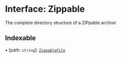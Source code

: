 # Interface: Zippable

The complete directory structure of a ZIPpable archive

## Indexable

▪ [path: `string`]: [`ZippableFile`](../README.md#zippablefile)

